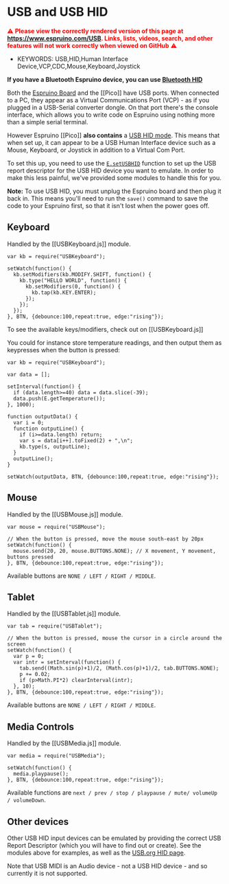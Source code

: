 <!--- Copyright (c) 2015 Gordon Williams, Pur3 Ltd. See the file LICENSE for copying permission. -->
USB and USB HID
=============

<span style="color:red">:warning: **Please view the correctly rendered version of this page at https://www.espruino.com/USB. Links, lists, videos, search, and other features will not work correctly when viewed on GitHub** :warning:</span>

* KEYWORDS: USB,HID,Human Interface Device,VCP,CDC,Mouse,Keyboard,Joystick

**If you have a Bluetooth Espruino device, you can use [Bluetooth HID](/BLE+Keyboard)**

Both the [Espruino Board](/Original) and the [[Pico]] have USB ports. When connected to a PC, they appear as a Virtual Communications Port (VCP) - as if you plugged in a USB-Serial converter dongle. On that port there's the console interface, which allows you to write code on Espruino using nothing more than a simple serial terminal.

However Espruino [[Pico]] **also contains** a [USB HID mode](http://en.wikipedia.org/wiki/USB_human_interface_device_class). This means that when set up, it can appear to be a USB Human Interface device such as a Mouse, Keyboard, or Joystick in addition to a Virtual Com Port.

To set this up, you need to use the [`E.setUSBHID`](/Reference#l_E_setUSBHID) function to set up the USB report descriptor for the USB HID device you want to emulate. In order to make this less painful, we've provided some modules to handle this for you.

**Note:** To use USB HID, you must unplug the Espruino board and then plug it back in. This means you'll need to run the `save()` command to save the code to your Espruino first, so that it isn't lost when the power goes off.

Keyboard
-------

Handled by the [[USBKeyboard.js]] module.

```
var kb = require("USBKeyboard");

setWatch(function() {
  kb.setModifiers(kb.MODIFY.SHIFT, function() {
    kb.type("HELLO WORLD", function() {
      kb.setModifiers(0, function() {
        kb.tap(kb.KEY.ENTER);
      });
    });
  });
}, BTN, {debounce:100,repeat:true, edge:"rising"});
```

To see the available keys/modifiers, check out on [[USBKeyboard.js]]

You could for instance store temperature readings, and then output them as keypresses when the button is pressed:

```
var kb = require("USBKeyboard");

var data = [];

setInterval(function() {
  if (data.length>=40) data = data.slice(-39);
  data.push(E.getTemperature());
}, 1000);

function outputData() {
  var i = 0;
  function outputLine() {
    if (i>=data.length) return;
    var s = data[i++].toFixed(2) + ",\n";
    kb.type(s, outputLine);
  }
  outputLine();
}

setWatch(outputData, BTN, {debounce:100,repeat:true, edge:"rising"});
```



Mouse
-----

Handled by the [[USBMouse.js]] module.

```
var mouse = require("USBMouse");

// When the button is pressed, move the mouse south-east by 20px
setWatch(function() {
  mouse.send(20, 20, mouse.BUTTONS.NONE); // X movement, Y movement, buttons pressed
}, BTN, {debounce:100,repeat:true, edge:"rising"});
```

Available buttons are `NONE / LEFT / RIGHT / MIDDLE`.


Tablet
-----

Handled by the [[USBTablet.js]] module.

```
var tab = require("USBTablet");

// When the button is pressed, mouse the cursor in a circle around the screen
setWatch(function() {
  var p = 0;
  var intr = setInterval(function() {
    tab.send((Math.sin(p)+1)/2, (Math.cos(p)+1)/2, tab.BUTTONS.NONE);
    p += 0.02;
    if (p>Math.PI*2) clearInterval(intr);
  }, 10);
}, BTN, {debounce:100,repeat:true, edge:"rising"});
```

Available buttons are `NONE / LEFT / RIGHT / MIDDLE`.

Media Controls
-----------------

Handled by the [[USBMedia.js]] module.

```
var media = require("USBMedia");

setWatch(function() {
  media.playpause();
}, BTN, {debounce:100,repeat:true, edge:"rising"});
```

Available functions are `next / prev / stop / playpause / mute/ volumeUp / volumeDown`.


Other devices
------------

Other USB HID input devices can be emulated by providing the correct USB Report Descriptor (which you will have to find out or create). See the modules above for examples, as well as the [USB.org HID page](http://www.usb.org/developers/hidpage).

Note that USB MIDI is an Audio device - not a USB HID device - and so currently it is not supported.
